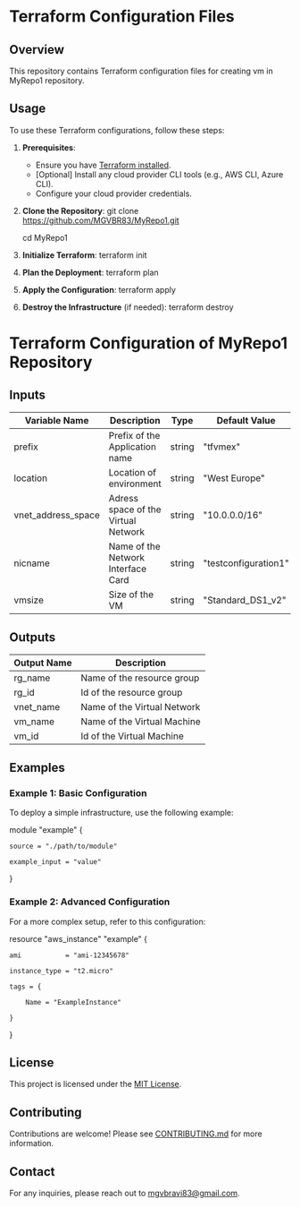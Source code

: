 ﻿# Terraform Configuration Files

## Overview

This repository contains Terraform configuration files for creating vm in MyRepo1 repository.

## Usage

To use these Terraform configurations, follow these steps:

1. **Prerequisites**:
   - Ensure you have [Terraform installed](https://www.terraform.io/downloads.html).
   - [Optional] Install any cloud provider CLI tools (e.g., AWS CLI, Azure CLI).
   - Configure your cloud provider credentials.

2. **Clone the Repository**:
   git clone https://github.com/MGVBR83/MyRepo1.git

   cd MyRepo1
3. **Initialize Terraform**:
   terraform init

4. **Plan the Deployment**:
   terraform plan

5. **Apply the Configuration**:
   terraform apply

6. **Destroy the Infrastructure** (if needed):
   terraform destroy

# Terraform Configuration of MyRepo1 Repository

## Inputs

| Variable Name   | Description                            | Type      | Default Value | Required |
|------------------|----------------------------------------|-----------|---------------|----------|
| prefix               | Prefix of the Application name           | string          | "tfvmex"        | Yes        |
| location             | Location of environment                  | string          | "West Europe"   | Yes        |
| vnet_address_space   | Adress space of the Virtual Network      | string          | "10.0.0.0/16"   | Yes        |
| nicname              | Name of the Network Interface Card       | string          | "testconfiguration1" | Yes        |
| vmsize               | Size of the VM                           | string          | "Standard_DS1_v2" | Yes        |
## Outputs

| Output Name      | Description                            |
|------------------|----------------------------------------|
| rg_name              | Name of the resource group               |
| rg_id                | Id of the resource group                 |
| vnet_name            | Name of the Virtual Network              |
| vm_name              | Name of the Virtual Machine              |
| vm_id                | Id of the Virtual Machine                |
## Examples

### Example 1: Basic Configuration

To deploy a simple infrastructure, use the following example:

module "example" {

    source = "./path/to/module"

    example_input = "value"
}

### Example 2: Advanced Configuration

For a more complex setup, refer to this configuration:

resource "aws_instance" "example" {

    ami           = "ami-12345678"

    instance_type = "t2.micro"

    tags = {

        Name = "ExampleInstance"

    }
    
}

## License

This project is licensed under the [MIT License](LICENSE).

## Contributing

Contributions are welcome! Please see [CONTRIBUTING.md](CONTRIBUTING.md) for more information.

## Contact

For any inquiries, please reach out to mgvbravi83@gmail.com.
